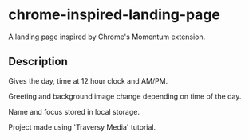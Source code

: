 
# chrome-inspired-landing-page

A landing page inspired by Chrome's Momentum extension.

## Description

Gives the day, time at 12 hour clock and AM/PM. 

Greeting and background image change depending on time of the day. 

Name and focus stored in local storage. 


Project made using 'Traversy Media' tutorial. 
